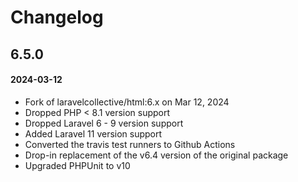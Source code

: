 # Changelog

## 6.5.0
#### 2024-03-12

- Fork of laravelcollective/html:6.x on Mar 12, 2024
- Dropped PHP < 8.1 version support
- Dropped Laravel 6 - 9 version support
- Added Laravel 11 version support
- Converted the travis test runners to Github Actions
- Drop-in replacement of the v6.4 version of the original package
- Upgraded PHPUnit to v10
